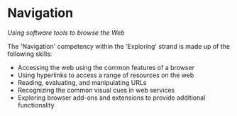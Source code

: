 Navigation
==========
*Using software tools to browse the Web*

The 'Navigation' competency within the 'Exploring' strand is made up of the following skills:

- Accessing the web using the common features of a browser
- Using hyperlinks to access a range of resources on the web
- Reading, evaluating, and manipulating URLs
- Recognizing the common visual cues in web services
- Exploring browser add-ons and extensions to provide additional functionality 